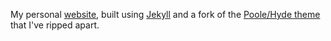My personal [website](https://liamblake.github.io/), built using [Jekyll](https://jekyllrb.com/) and a fork of the [Poole/Hyde theme](https://github.com/poole/hyde) that I've ripped apart.
